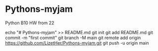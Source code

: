 # Pythons-myjam
Python B10 HW from 22

echo "# Pythons-myjam" >> README.md
git init
git add README.md
git commit -m "first commit"
git branch -M main
git remote add origin https://github.com/LizetHer/Pythons-myjam.git
git push -u origin main
